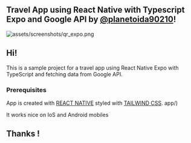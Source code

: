 ## Travel App using React Native with Typescript Expo and Google API by [@planetoida90210](http://github.com/planetoida90210)!

![assets/screenshots/qr_expo.png](assets/screenshots/qr_expo.png)

## Hi!

This is a sample project for a travel app using React Native Expo with TypeScript and fetching data from Google API.

### Prerequisites

App is created with [REACT NATIVE](https://reactjs.org/) styled with [TAILWIND CSS](https://mui.com/). app/)

It works nice on IoS and Android mobiles

## Thanks !
